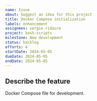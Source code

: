 ```yaml
---
name: Issue
about: Suggest an idea for this project
title: Docker Compose initialization
labels: enhancement
assignees: sergio-ridaura
project: bash-scripts
milestone: New development
status: backlog
efforts: 4
startDate: 2024-05-05
dueDate: 2024-05-05
endDate: 2024-05-05
---
```


## Describe the feature

Docker Compose file for development.
